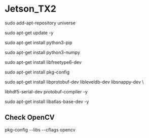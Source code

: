 # Jetson_TX2
sudo add-apt-repository universe

sudo apt-get update -y

sudo apt-get install python3-pip

sudo apt-get install python3-numpy

sudo apt-get install libfreetype6-dev

sudo apt-get install pkg-config

sudo apt-get install libprotobuf-dev libleveldb-dev libsnappy-dev \

libhdf5-serial-dev protobuf-compiler -y

sudo apt-get install libatlas-base-dev -y


## Check OpenCV
pkg-config --libs --cflags opencv
